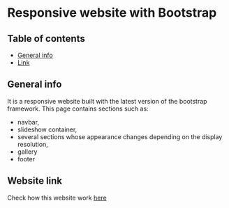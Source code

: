 # Responsive website with Bootstrap

## Table of contents
* [General info](#general-info)
* [Link](#website-link)

## General info

It is a responsive website built with the latest version of the bootstrap framework. 
This page contains sections such as: 
- navbar, 
- slideshow container, 
- several sections whose appearance changes depending on the display resolution, 
- gallery
- footer

## Website link
Check how this website work [here](https://earnest-scone-f94549.netlify.app/)
